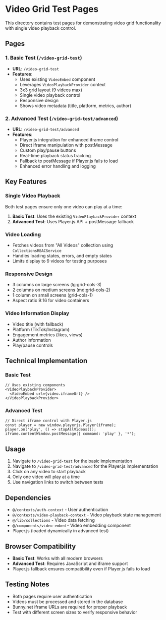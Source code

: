 # Video Grid Test Pages

This directory contains test pages for demonstrating video grid functionality with single video playback control.

## Pages

### 1. Basic Test (`/video-grid-test`)
- **URL**: `/video-grid-test`
- **Features**:
  - Uses existing `VideoEmbed` component
  - Leverages `VideoPlaybackProvider` context
  - 3x3 grid layout (9 videos max)
  - Single video playback control
  - Responsive design
  - Shows video metadata (title, platform, metrics, author)

### 2. Advanced Test (`/video-grid-test/advanced`)
- **URL**: `/video-grid-test/advanced`
- **Features**:
  - Player.js integration for enhanced iframe control
  - Direct iframe manipulation with postMessage
  - Custom play/pause buttons
  - Real-time playback status tracking
  - Fallback to postMessage if Player.js fails to load
  - Enhanced error handling and logging

## Key Features

### Single Video Playback
Both test pages ensure only one video can play at a time:

1. **Basic Test**: Uses the existing `VideoPlaybackProvider` context
2. **Advanced Test**: Uses Player.js API + postMessage fallback

### Video Loading
- Fetches videos from "All Videos" collection using `CollectionsRBACService`
- Handles loading states, errors, and empty states
- Limits display to 9 videos for testing purposes

### Responsive Design
- 3 columns on large screens (lg:grid-cols-3)
- 2 columns on medium screens (md:grid-cols-2)
- 1 column on small screens (grid-cols-1)
- Aspect ratio 9:16 for video containers

### Video Information Display
- Video title (with fallback)
- Platform (TikTok/Instagram)
- Engagement metrics (likes, views)
- Author information
- Play/pause controls

## Technical Implementation

### Basic Test
```tsx
// Uses existing components
<VideoPlaybackProvider>
  <VideoEmbed url={video.iframeUrl} />
</VideoPlaybackProvider>
```

### Advanced Test
```tsx
// Direct iframe control with Player.js
const player = new window.playerjs.Player(iframe);
player.on('play', () => stopAllVideos());
iframe.contentWindow.postMessage({ command: 'play' }, '*');
```

## Usage

1. Navigate to `/video-grid-test` for the basic implementation
2. Navigate to `/video-grid-test/advanced` for the Player.js implementation
3. Click on any video to start playback
4. Only one video will play at a time
5. Use navigation links to switch between tests

## Dependencies

- `@/contexts/auth-context` - User authentication
- `@/contexts/video-playback-context` - Video playback state management
- `@/lib/collections` - Video data fetching
- `@/components/video-embed` - Video embedding component
- Player.js (loaded dynamically in advanced test)

## Browser Compatibility

- **Basic Test**: Works with all modern browsers
- **Advanced Test**: Requires JavaScript and iframe support
- Player.js fallback ensures compatibility even if Player.js fails to load

## Testing Notes

- Both pages require user authentication
- Videos must be processed and stored in the database
- Bunny.net iframe URLs are required for proper playback
- Test with different screen sizes to verify responsive behavior 